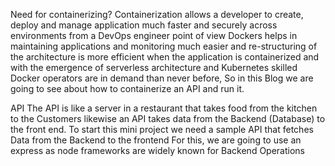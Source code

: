 Need for containerizing?
Containerization allows a developer to create, deploy and manage application much faster and securely across environments from a DevOps engineer point of view Dockers helps in maintaining applications and monitoring much easier and re-structuring of the architecture is more efficient when the application is containerized and with the emergence of serverless architecture and Kubernetes skilled Docker operators are in demand than never before, So in this Blog we are going to see about how to containerize an API and run it.

API
The API is like a server in a restaurant that takes food from the kitchen to the Customers likewise an API takes data from the Backend (Database) to the front end.
To start this mini project we need a sample API that fetches Data from the Backend to the frontend
For this, we are going to use an express as node frameworks are widely known for Backend Operations
